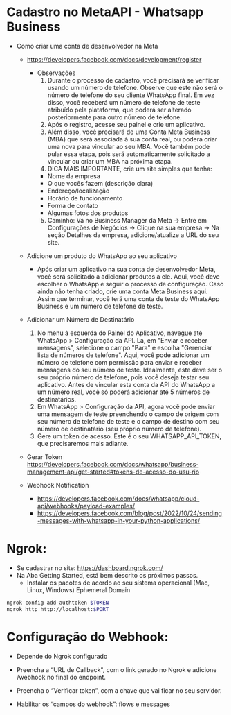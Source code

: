 # Cadastro no MetaAPI - Whatsapp Business
- Como criar uma conta de desenvolvedor na Meta
    - https://developers.facebook.com/docs/development/register
        - Observações
            1. Durante o processo de cadastro, você precisará se verificar usando um número de telefone. Observe que este não será o número de telefone do seu cliente WhatsApp final. Em vez disso, você receberá um número de telefone de teste atribuído pela plataforma, que poderá ser alterado posteriormente para outro número de telefone.
            2. Após o registro, acesse seu painel e crie um aplicativo.
            3. Além disso, você precisará de uma Conta Meta Business (MBA) que será associada à sua conta real, ou poderá criar uma nova para vincular ao seu MBA. Você também pode pular essa etapa, pois será automaticamente solicitado a vincular ou criar um MBA na próxima etapa.
            4. DICA MAIS IMPORTANTE, crie um site simples que tenha:
            - Nome da empresa
            - O que vocês fazem (descrição clara)
            - Endereço/localização
            - Horário de funcionamento
            - Forma de contato
            - Algumas fotos dos produtos
            5. Caminho: Vá no Business Manager da Meta → Entre em Configurações de Negócios → Clique na sua empresa → Na seção Detalhes da empresa, adicione/atualize a URL do seu site.
    - Adicione um produto do WhatsApp ao seu aplicativo
        - Após criar um aplicativo na sua conta de desenvolvedor Meta, você será solicitado a adicionar produtos a ele. Aqui, você deve escolher o WhatsApp e seguir o processo de configuração. Caso ainda não tenha criado, crie uma conta Meta Business aqui. Assim que terminar, você terá uma conta de teste do WhatsApp Business e um número de telefone de teste.
    - Adicionar um Número de Destinatário
        1. No menu à esquerda do Painel do Aplicativo, navegue até WhatsApp > Configuração da API. Lá, em "Enviar e receber mensagens", selecione o campo "Para" e escolha "Gerenciar lista de números de telefone". Aqui, você pode adicionar um número de telefone com permissão para enviar e receber mensagens do seu número de teste. Idealmente, este deve ser o seu próprio número de telefone, pois você deseja testar seu aplicativo. Antes de vincular esta conta da API do WhatsApp a um número real, você só poderá adicionar até 5 números de destinatários.
        2. Em WhatsApp > Configuração da API, agora você pode enviar uma mensagem de teste preenchendo o campo de origem com seu número de telefone de teste e o campo de destino com seu número de destinatário (seu próprio número de telefone).
        3. Gere um token de acesso. Este é o seu WHATSAPP_API_TOKEN, que precisaremos mais adiante.

    - Gerar Token
        https://developers.facebook.com/docs/whatsapp/business-management-api/get-started#tokens-de-acesso-do-usu-rio
    - Webhook Notification
        - https://developers.facebook.com/docs/whatsapp/cloud-api/webhooks/payload-examples/
        - https://developers.facebook.com/blog/post/2022/10/24/sending-messages-with-whatsapp-in-your-python-applications/

# Ngrok:
- Se cadastrar no site: https://dashboard.ngrok.com/
- Na Aba Getting Started, está bem descrito os próximos passos.
    - Instalar os pacotes de acordo ao seu sistema operacional (Mac, Linux, Windows)
Ephemeral Domain
```bash
ngrok config add-authtoken $TOKEN
ngrok http http://localhost:$PORT
```

# Configuração do Webhook:
- Depende do Ngrok configurado

- Preencha a “URL de Callback", com o link gerado no Ngrok e adicione /webhook no final do endpoint.
- Preencha o “Verificar token”, com a chave que vai ficar no seu servidor.
- Habilitar os “campos do webhook”: flows e messages